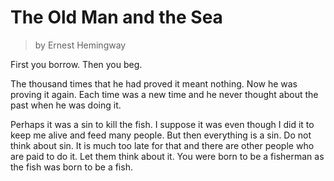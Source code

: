 # The Old Man and the Sea
> by Ernest Hemingway

First you borrow. Then you beg.

The thousand times that he had proved it meant nothing. Now he was proving it again. Each time was a new time and he never thought about the past when he was doing it.

Perhaps it was a sin to kill the fish. I suppose it was even though I did it to keep me alive and feed many people. But then everything is a sin. Do not think about sin. It is much too late for that and there are other people who are paid to do it. Let them think about it. You were born to be a fisherman as the fish was born to be a fish.